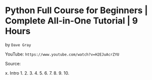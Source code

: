 # Python Full Course for Beginners | Complete All-in-One Tutorial | 9 Hours
by `Dave Gray`

YouTube: `https://www.youtube.com/watch?v=H2EJuAcrZYU`

Source:

x. Intro
1.
2.
3.
4.
5.
6.
7.
8.
9.
10.